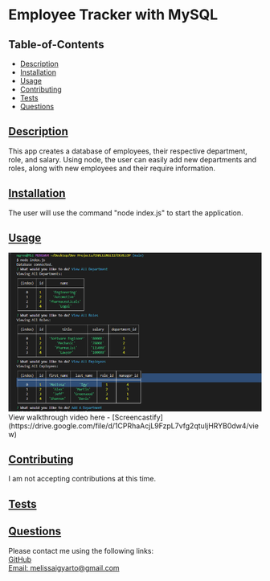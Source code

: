 # Employee Tracker with MySQL

   
  ## Table-of-Contents
  * [Description](#description)
  * [Installation](#installation)
  * [Usage](#usage)
  * [Contributing](#contributing)
  * [Tests](#tests)
  * [Questions](#questions)
  
  ## [Description](#table-of-contents)
  This app creates a database of employees, their respective department, role, and salary. Using node, the user can easily add new departments and roles, along with new employees and their require information. 

  ## [Installation](#table-of-contents)
  The user will use the command "node index.js" to start the application.
  ## [Usage](#table-of-contents)
<img src="/image/usage.png">
   View walkthrough video here - [Screencastify](https://drive.google.com/file/d/1CPRhaAcjL9FzpL7vfg2qtuIjHRYB0dw4/view)
   
  ## [Contributing](#table-of-contents)
  I am not accepting contributions at this time.
  ## [Tests](#table-of-contents)
  
  ## [Questions](#table-of-contents)
  Please contact me using the following links: <br>
  [GitHub](https://github.com/melissaigy) <br>
  [Email: melissaigyarto@gmail.com](mailto:melissaigyarto@gmail.com)